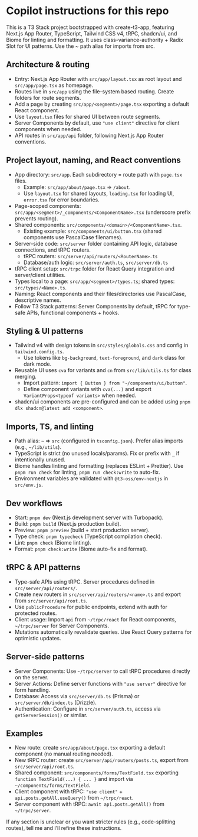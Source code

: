 # Copilot instructions for this repo

This is a T3 Stack project bootstrapped with create-t3-app, featuring Next.js App Router, TypeScript, Tailwind CSS v4, tRPC, shadcn/ui, and Biome for linting and formatting. It uses class-variance-authority + Radix Slot for UI patterns. Use the ~ path alias for imports from src.

## Architecture & routing

-   Entry: Next.js App Router with `src/app/layout.tsx` as root layout and `src/app/page.tsx` as homepage.
-   Routes live in `src/app` using the file-system based routing. Create folders for route segments.
-   Add a page by creating `src/app/<segment>/page.tsx` exporting a default React component.
-   Use `layout.tsx` files for shared UI between route segments.
-   Server Components by default, use `"use client"` directive for client components when needed.
-   API routes in `src/app/api` folder, following Next.js App Router conventions.

## Project layout, naming, and React conventions

-   App directory: `src/app`. Each subdirectory = route path with `page.tsx` files.
    -   Example: `src/app/about/page.tsx` => `/about`.
    -   Use `layout.tsx` for shared layouts, `loading.tsx` for loading UI, `error.tsx` for error boundaries.
-   Page-scoped components: `src/app/<segment>/_components/<ComponentName>.tsx` (underscore prefix prevents routing).
-   Shared components: `src/components/<domain>/<ComponentName>.tsx`.
    -   Existing example: `src/components/ui/button.tsx` (shared components use PascalCase filenames).
-   Server-side code: `src/server` folder containing API logic, database connections, and tRPC routers.
    -   tRPC routers: `src/server/api/routers/<RouterName>.ts`
    -   Database/auth logic: `src/server/auth.ts`, `src/server/db.ts`
-   tRPC client setup: `src/trpc` folder for React Query integration and server/client utilities.
-   Types local to a page: `src/app/<segment>/types.ts`; shared types: `src/types/<Name>.ts`.
-   Naming: React components and their files/directories use PascalCase, descriptive names.
-   Follow T3 Stack patterns: Server Components by default, tRPC for type-safe APIs, functional components + hooks.

## Styling & UI patterns

-   Tailwind v4 with design tokens in `src/styles/globals.css` and config in `tailwind.config.ts`.
    -   Use tokens like `bg-background`, `text-foreground`, and `dark` class for dark mode.
-   Reusable UI uses `cva` for variants and `cn` from `src/lib/utils.ts` for class merging.
    -   Import pattern: `import { Button } from "~/components/ui/button"`.
    -   Define component variants with `cva(...)` and export `VariantProps<typeof variants>` when needed.
-   shadcn/ui components are pre-configured and can be added using `pnpm dlx shadcn@latest add <component>`.

## Imports, TS, and linting

-   Path alias: `~` => `src` (configured in `tsconfig.json`). Prefer alias imports (e.g., `~/lib/utils`).
-   TypeScript is strict (no unused locals/params). Fix or prefix with `_` if intentionally unused.
-   Biome handles linting and formatting (replaces ESLint + Prettier). Use `pnpm run check` for linting, `pnpm run check:write` to auto-fix.
-   Environment variables are validated with `@t3-oss/env-nextjs` in `src/env.js`.

## Dev workflows

-   Start: `pnpm dev` (Next.js development server with Turbopack).
-   Build: `pnpm build` (Next.js production build).
-   Preview: `pnpm preview` (build + start production server).
-   Type check: `pnpm typecheck` (TypeScript compilation check).
-   Lint: `pnpm check` (Biome linting).
-   Format: `pnpm check:write` (Biome auto-fix and format).

## tRPC & API patterns

-   Type-safe APIs using tRPC. Server procedures defined in `src/server/api/routers/`.
-   Create new routers in `src/server/api/routers/<name>.ts` and export from `src/server/api/root.ts`.
-   Use `publicProcedure` for public endpoints, extend with auth for protected routes.
-   Client usage: Import `api` from `~/trpc/react` for React components, `~/trpc/server` for Server Components.
-   Mutations automatically revalidate queries. Use React Query patterns for optimistic updates.

## Server-side patterns

-   Server Components: Use `~/trpc/server` to call tRPC procedures directly on the server.
-   Server Actions: Define server functions with `"use server"` directive for form handling.
-   Database: Access via `src/server/db.ts` (Prisma) or `src/server/db/index.ts` (Drizzle).
-   Authentication: Configure in `src/server/auth.ts`, access via `getServerSession()` or similar.

## Examples

-   New route: create `src/app/about/page.tsx` exporting a default component (no manual routing needed).
-   New tRPC router: create `src/server/api/routers/posts.ts`, export from `src/server/api/root.ts`.
-   Shared component: `src/components/forms/TextField.tsx` exporting `function TextField(...) { ... }` and import via `~/components/forms/TextField`.
-   Client component with tRPC: `"use client"` + `api.posts.getAll.useQuery()` from `~/trpc/react`.
-   Server component with tRPC: `await api.posts.getAll()` from `~/trpc/server`.

If any section is unclear or you want stricter rules (e.g., code-splitting routes), tell me and I’ll refine these instructions.
